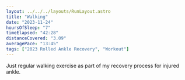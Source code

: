 ```yaml
---
layout: ../../../layouts/RunLayout.astro
title: "Walking"
date: "2023-11-24"
hoursOfSleep: "7"
timeElapsed: "42:28"
distanceCovered: "3.09"
averagePace: "13:45"
tags: ["2023 Rolled Ankle Recovery", "Workout"]
---
```


Just regular walking exercise as part of my recovery process for injured ankle.
